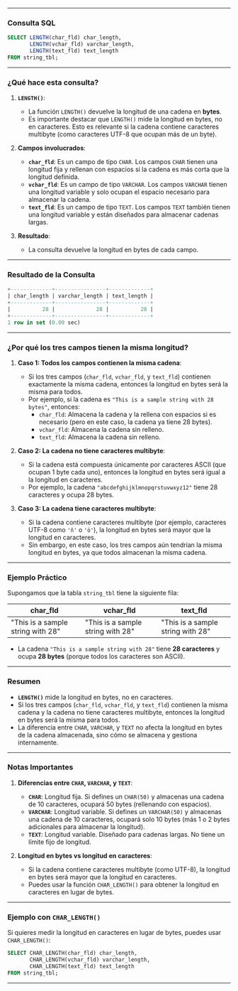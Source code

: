 
---

### **Consulta SQL**

```sql
SELECT LENGTH(char_fld) char_length,
       LENGTH(vchar_fld) varchar_length,
       LENGTH(text_fld) text_length
FROM string_tbl;
```

---

### **¿Qué hace esta consulta?**

1. **`LENGTH()`**:
    - La función `LENGTH()` devuelve la longitud de una cadena en **bytes**.
    - Es importante destacar que `LENGTH()` mide la longitud en bytes, no en caracteres. Esto es relevante si la cadena contiene caracteres multibyte (como caracteres UTF-8 que ocupan más de un byte).

2. **Campos involucrados**:
    - **`char_fld`**: Es un campo de tipo `CHAR`. Los campos `CHAR` tienen una longitud fija y rellenan con espacios si la cadena es más corta que la longitud definida.
    - **`vchar_fld`**: Es un campo de tipo `VARCHAR`. Los campos `VARCHAR` tienen una longitud variable y solo ocupan el espacio necesario para almacenar la cadena.
    - **`text_fld`**: Es un campo de tipo `TEXT`. Los campos `TEXT` también tienen una longitud variable y están diseñados para almacenar cadenas largas.

3. **Resultado**:
    - La consulta devuelve la longitud en bytes de cada campo.

---

### **Resultado de la Consulta**

```sql
+-------------+----------------+-------------+
| char_length | varchar_length | text_length |
+-------------+----------------+-------------+
|          28 |             28 |          28 |
+-------------+----------------+-------------+
1 row in set (0.00 sec)
```

---

### **¿Por qué los tres campos tienen la misma longitud?**

1. **Caso 1: Todos los campos contienen la misma cadena**:
    - Si los tres campos (`char_fld`, `vchar_fld`, y `text_fld`) contienen exactamente la misma cadena, entonces la longitud en bytes será la misma para todos.
    - Por ejemplo, si la cadena es `"This is a sample string with 28 bytes"`, entonces:
        - `char_fld`: Almacena la cadena y la rellena con espacios si es necesario (pero en este caso, la cadena ya tiene 28 bytes).
        - `vchar_fld`: Almacena la cadena sin relleno.
        - `text_fld`: Almacena la cadena sin relleno.

2. **Caso 2: La cadena no tiene caracteres multibyte**:
    - Si la cadena está compuesta únicamente por caracteres ASCII (que ocupan 1 byte cada uno), entonces la longitud en bytes será igual a la longitud en caracteres.
    - Por ejemplo, la cadena `"abcdefghijklmnopqrstuvwxyz12"` tiene 28 caracteres y ocupa 28 bytes.

3. **Caso 3: La cadena tiene caracteres multibyte**:
    - Si la cadena contiene caracteres multibyte (por ejemplo, caracteres UTF-8 como `'ñ'` o `'ö'`), la longitud en bytes será mayor que la longitud en caracteres.
    - Sin embargo, en este caso, los tres campos aún tendrían la misma longitud en bytes, ya que todos almacenan la misma cadena.

---

### **Ejemplo Práctico**

Supongamos que la tabla `string_tbl` tiene la siguiente fila:

| char_fld                          | vchar_fld                         | text_fld                          |
|-----------------------------------|-----------------------------------|-----------------------------------|
| "This is a sample string with 28" | "This is a sample string with 28" | "This is a sample string with 28" |

- La cadena `"This is a sample string with 28"` tiene **28 caracteres** y ocupa **28 bytes** (porque todos los caracteres son ASCII).

---

### **Resumen**

- **`LENGTH()`** mide la longitud en bytes, no en caracteres.
- Si los tres campos (`char_fld`, `vchar_fld`, y `text_fld`) contienen la misma cadena y la cadena no tiene caracteres multibyte, entonces la longitud en bytes será la misma para todos.
- La diferencia entre `CHAR`, `VARCHAR`, y `TEXT` no afecta la longitud en bytes de la cadena almacenada, sino cómo se almacena y gestiona internamente.

---

### **Notas Importantes**

1. **Diferencias entre `CHAR`, `VARCHAR`, y `TEXT`**:
    - **`CHAR`**: Longitud fija. Si defines un `CHAR(50)` y almacenas una cadena de 10 caracteres, ocupará 50 bytes (rellenando con espacios).
    - **`VARCHAR`**: Longitud variable. Si defines un `VARCHAR(50)` y almacenas una cadena de 10 caracteres, ocupará solo 10 bytes (más 1 o 2 bytes adicionales para almacenar la longitud).
    - **`TEXT`**: Longitud variable. Diseñado para cadenas largas. No tiene un límite fijo de longitud.

2. **Longitud en bytes vs longitud en caracteres**:
    - Si la cadena contiene caracteres multibyte (como UTF-8), la longitud en bytes será mayor que la longitud en caracteres.
    - Puedes usar la función `CHAR_LENGTH()` para obtener la longitud en caracteres en lugar de bytes.

---

### **Ejemplo con `CHAR_LENGTH()`**

Si quieres medir la longitud en caracteres en lugar de bytes, puedes usar `CHAR_LENGTH()`:

```sql
SELECT CHAR_LENGTH(char_fld) char_length,
       CHAR_LENGTH(vchar_fld) varchar_length,
       CHAR_LENGTH(text_fld) text_length
FROM string_tbl;
```

---

